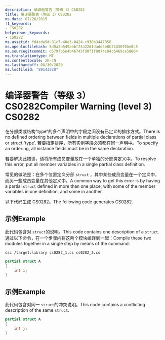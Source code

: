 ```yaml
---
description: 编译器警告（等级 3）CS0282
title: 编译器警告（等级 3）CS0282
ms.date: 07/20/2015
f1_keywords:
- CS0282
helpviewer_keywords:
- CS0282
ms.assetid: fd4cda5d-81c7-40e3-8424-c938b3447356
ms.openlocfilehash: 8d0a2b549aebf24a22d1dadd4e0b2443670be0c5
ms.sourcegitcommit: d579fb5e4b46745fd0f1f8874c94c6469ce58604
ms.translationtype: MT
ms.contentlocale: zh-CN
ms.lasthandoff: 08/30/2020
ms.locfileid: "89143228"
---
```

# <a name="compiler-warning-level-3-cs0282"></a><span data-ttu-id="a3d16-103">编译器警告（等级 3）CS0282</span><span class="sxs-lookup"><span data-stu-id="a3d16-103">Compiler Warning (level 3) CS0282</span></span>

<span data-ttu-id="a3d16-104">在分部类或结构“type”的多个声明中的字段之间没有已定义的排序方式。</span><span class="sxs-lookup"><span data-stu-id="a3d16-104">There is no defined ordering between fields in multiple declarations of partial class or struct 'type'.</span></span> <span data-ttu-id="a3d16-105">若要指定排序，所有实例字段必须都在同一声明中。</span><span class="sxs-lookup"><span data-stu-id="a3d16-105">To specify an ordering, all instance fields must be in the same declaration.</span></span>

<span data-ttu-id="a3d16-106">若要解决此错误，请将所有成员变量放在一个单独的分部类定义中。</span><span class="sxs-lookup"><span data-stu-id="a3d16-106">To resolve this error, put all member variables in a single partial class definition.</span></span>

<span data-ttu-id="a3d16-107">常见的做法是：在多个位置定义分部 `struct` ，其中某些成员变量在一个定义中，而另一些成员变量在其他定义中。</span><span class="sxs-lookup"><span data-stu-id="a3d16-107">A common way to get this error is by having a partial `struct` defined in more than one place, with some of the member variables in one definition, and some in another.</span></span>

<span data-ttu-id="a3d16-108">以下代码生成 CS0282。</span><span class="sxs-lookup"><span data-stu-id="a3d16-108">The following code generates CS0282.</span></span>

## <a name="example"></a><span data-ttu-id="a3d16-109">示例</span><span class="sxs-lookup"><span data-stu-id="a3d16-109">Example</span></span>

<span data-ttu-id="a3d16-110">此代码包含对 `struct`的说明。</span><span class="sxs-lookup"><span data-stu-id="a3d16-110">This code contains one description of a `struct`.</span></span> <span data-ttu-id="a3d16-111">通过以下命令，在一个步骤内将这两个模块编译到一起：</span><span class="sxs-lookup"><span data-stu-id="a3d16-111">Compile these two modules together in a single step by means of the command:</span></span>

`csc /target:library cs0282_1.cs cs0282_2.cs`

```csharp
partial struct A
{
    int i;
}
```

## <a name="example"></a><span data-ttu-id="a3d16-112">示例</span><span class="sxs-lookup"><span data-stu-id="a3d16-112">Example</span></span>

<span data-ttu-id="a3d16-113">此代码包含对同一 `struct`的冲突说明。</span><span class="sxs-lookup"><span data-stu-id="a3d16-113">This code contains a conflicting description of the same `struct`.</span></span>

```csharp
partial struct A
{
    int j;
}
```
